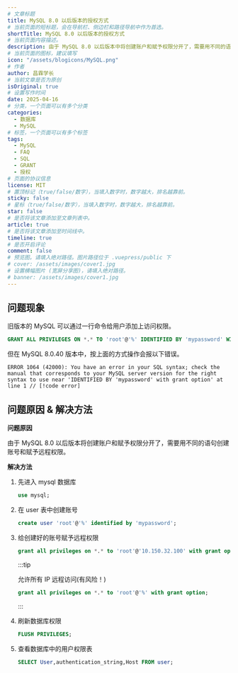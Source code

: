 ```yaml
---
# 文章标题
title: MySQL 8.0 以后版本的授权方式
# 当前页面的短标题，会在导航栏、侧边栏和路径导航中作为首选。
shortTitle: MySQL 8.0 以后版本的授权方式
# 当前页面内容描述。
description: 由于 MySQL 8.0 以后版本中将创建账户和赋予权限分开了，需要用不同的语句创建账号和赋予远程权限。
# 当前页面的图标，建议填写
icon: "/assets/blogicons/MySQL.png"
# 作者
author: 昌霖学长
# 当前文章是否为原创
isOriginal: true
# 设置写作时间
date: 2025-04-16
# 分类，一个页面可以有多个分类
categories: 
  - 数据库
  - MySQL
# 标签，一个页面可以有多个标签
tags: 
  - MySQL
  - FAQ
  - SQL
  - GRANT
  - 授权
# 页面的协议信息
license: MIT
# 置顶标记（true/false/数字），当填入数字时，数字越大，排名越靠前。
sticky: false
# 星标（true/false/数字），当填入数字时，数字越大，排名越靠前。
star: false
# 是否将该文章添加至文章列表中。
article: true
# 是否将该文章添加至时间线中。
timeline: true
# 是否开启评论
comment: false
# 预览图。请填入绝对路径。图片路径位于 .vuepress/public 下
# cover: /assets/images/cover1.jpg
# 设置横幅图片 (宽屏分享图)，请填入绝对路径。
# banner: /assets/images/cover1.jpg
---
```


## 问题现象

旧版本的 MySQL 可以通过一行命令给用户添加上访问权限。

```sql title="旧版本 MySQL 授权语句"
GRANT ALL PRIVILEGES ON *.* TO 'root'@'%' IDENTIFIED BY 'mypassword' WITH GRANT OPTION;
```

但在 MySQL 8.0.40 版本中，按上面的方式操作会报以下错误。

```log
ERROR 1064 (42000): You have an error in your SQL syntax; check the manual that corresponds to your MySQL server version for the right syntax to use near 'IDENTIFIED BY 'mypassword' with grant option' at line 1 // [!code error]
```

## 问题原因 & 解决方法

**问题原因**

由于 MySQL 8.0 以后版本将创建账户和赋予权限分开了，需要用不同的语句创建账号和赋予远程权限。

**解决方法**

1. 先进入 mysql 数据库

    ```sql
    use mysql;
    ```

2. 在 user 表中创建账号

    ```sql
    create user 'root'@'%' identified by 'mypassword';
    ```

3. 给创建好的账号赋予远程权限

    ```sql
    grant all privileges on *.* to 'root'@'10.150.32.100' with grant option;
    ```

    :::tip

    允许所有 IP 远程访问(有风险！)

    ```sql
    grant all privileges on *.* to 'root'@'%' with grant option;
    ```

    :::

4. 刷新数据库权限

    ```sql
    FLUSH PRIVILEGES;
    ```

5. 查看数据库中的用户权限表

   ```sql
   SELECT User,authentication_string,Host FROM user;
   ```
